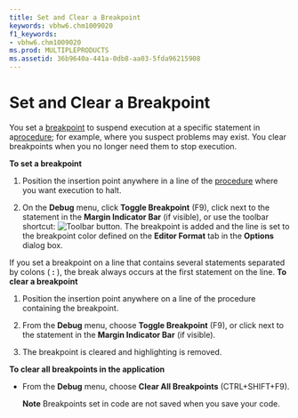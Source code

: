 ```yaml
---
title: Set and Clear a Breakpoint
keywords: vbhw6.chm1009020
f1_keywords:
- vbhw6.chm1009020
ms.prod: MULTIPLEPRODUCTS
ms.assetid: 36b9640a-441a-0db8-aa03-5fda96215908
---
```



# Set and Clear a Breakpoint

You set a [breakpoint](vbe-glossary.md) to suspend execution at a specific statement in a[procedure](vbe-glossary.md); for example, where you suspect problems may exist. You clear breakpoints when you no longer need them to stop execution.

 **To set a breakpoint**




1. Position the insertion point anywhere in a line of the [procedure](vbe-glossary.md) where you want execution to halt.
    
2. On the  **Debug** menu, click **Toggle Breakpoint** (F9), click next to the statement in the **Margin Indicator Bar** (if visible), or use the toolbar shortcut:
![Toolbar button](images/tbr_bkpt_ZA01201681.gif). The breakpoint is added and the line is set to the breakpoint color defined on the  **Editor Format** tab in the **Options** dialog box.
    

If you set a breakpoint on a line that contains several statements separated by colons ( **:** ), the break always occurs at the first statement on the line.
 **To clear a breakpoint**


1. Position the insertion point anywhere on a line of the procedure containing the breakpoint.
    
2. From the  **Debug** menu, choose **Toggle Breakpoint** (F9), or click next to the statement in the **Margin Indicator Bar** (if visible).
    
3. The breakpoint is cleared and highlighting is removed.
    

 **To clear all breakpoints in the application**


- From the  **Debug** menu, choose **Clear All Breakpoints** (CTRL+SHIFT+F9).
    
     **Note**  Breakpoints set in code are not saved when you save your code.


